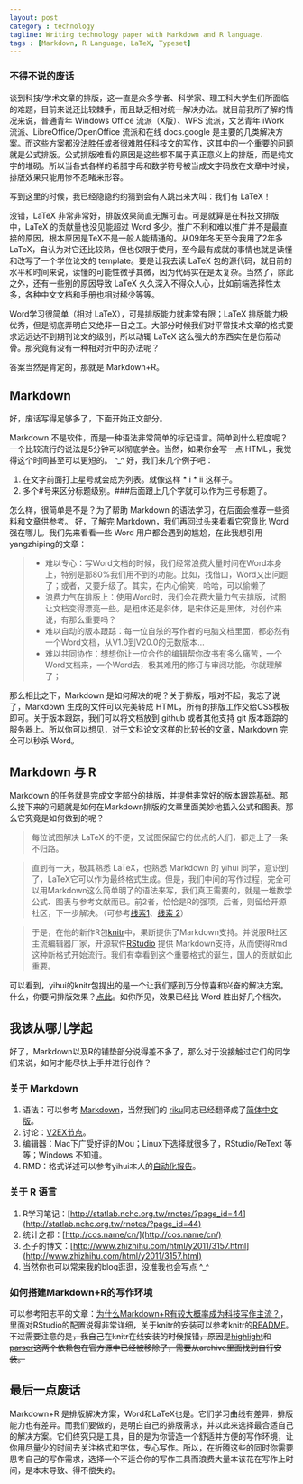```yaml
---
layout: post
category : technology
tagline: Writing technology paper with Markdown and R language.
tags : [Markdown, R Language, LaTeX, Typeset]
---
```


### 不得不说的废话
谈到科技/学术文章的排版，这一直是众多学者、科学家、理工科大学生们所面临的难题，目前来说还比较棘手，而且缺乏相对统一解决办法。就目前我所了解的情况来说，普通青年 Windows Office 流派（X版）、WPS 流派，文艺青年 iWork 流派、LibreOffice/OpenOffice 流派和在线 docs.google 是主要的几类解决方案。而这些方案都没法胜任或者很难胜任科技文的写作，这其中的一个重要的问题就是公式排版。公式排版难看的原因是这些都不属于真正意义上的排版，而是纯文字的堆砌。所以当各式各样的希腊字母和数学符号被当成文字码放在文章中时候，排版效果只能用惨不忍睹来形容。

写到这里的时候，我已经隐隐约约猜到会有人跳出来大叫：我们有 LaTeX！

没错，LaTeX 非常非常好，排版效果简直无懈可击。可是就算是在科技文排版中，LaTeX 的贡献量也没见能超过 Word 多少。推广不利和难以推广并不是最直接的原因，根本原因是TeX不是一般人能精通的。从09年冬天至今我用了2年多 LaTeX，自认为对它还比较熟，但也仅限于使用，至今最有成就的事情也就是读懂和改写了一个学位论文的 template。要是让我去读 LaTeX 包的源代码，就目前的水平和时间来说，读懂的可能性微乎其微，因为代码实在是太复杂。当然了，除此之外，还有一些别的原因导致 LaTeX 久久深入不得众人心，比如前端选择性太多，各种中文文档和手册也相对稀少等等。

Word学习很简单（相对 LaTeX），可是排版能力就非常有限；LaTeX 排版能力极优秀，但是彻底弄明白又绝非一日之工。大部分时候我们对平常技术文章的格式要求远远达不到期刊论文的级别，所以动辄 LaTeX 这么强大的东西实在是伤筋动骨。那究竟有没有一种相对折中的办法呢？

答案当然是肯定的，那就是 Markdown+R。

## Markdown
好，废话写得足够多了，下面开始正文部分。

Markdown 不是软件，而是一种语法非常简单的标记语言。简单到什么程度呢？一个比较流行的说法是5分钟可以彻底学会。当然，如果你会写一点 HTML，我觉得这个时间甚至可以更短的。 ^_^ 好，我们来几个例子吧：

1. 在文字前面打上星号就会成为列表。就像这样 * i * ii 这样子。
2. 多个#号来区分标题级别。###后面跟上几个字就可以作为三号标题了。

怎么样，很简单是不是？为了帮助 Markdown 的语法学习，在后面会推荐一些资料和文章供参考。 好，了解完 Markdown，我们再回过头来看看它究竟比 Word 强在哪儿。我们先来看看一些 Word 用户都会遇到的尴尬，在此我想引用yangzhiping的文章：
	
>* 难以专心：写Word文档的时候，我们经常浪费大量时间在Word本身上，特别是那80%我们用不到的功能。比如，找借口，Word又出问题了；或者，又要升级了。其实，在内心偷笑，哈哈，可以偷懒了
>* 浪费力气在排版上：使用Word时，我们会花费大量力气去排版，试图让文档变得漂亮一些。是粗体还是斜体，是宋体还是黑体，对创作来说，有那么重要吗？
>* 难以自动的版本跟踪：每一位自杀的写作者的电脑文档里面，都必然有一个Word文档，从V1.0到V20.0的无数版本...
>* 难以共同协作：想想你让一位合作的编辑帮你改书有多么痛苦，一个Word文档来，一个Word去，极其难用的修订与审阅功能，你就理解了；

那么相比之下，Markdown 是如何解决的呢？关于排版，哦对不起，我忘了说了，Markdown 生成的文件可以完美转成 HTML，所有的排版工作交给CSS模板即可。关于版本跟踪，我们可以将文档放到 github 或者其他支持 git 版本跟踪的服务器上。所以你可以想见，对于文科论文这样的比较长的文章，Markdown 完全可以秒杀 Word。

## Markdown 与 R
Markdown 的任务就是完成文字部分的排版，并提供非常好的版本跟踪基础。那么接下来的问题就是如何在Markdown排版的文章里面美妙地插入公式和图表。那么它究竟是如何做到的呢？

> 每位试图解决 LaTeX 的不便，又试图保留它的优点的人们，都走上了一条不归路。

>直到有一天，极其熟悉 LaTeX，也熟悉 Markdown 的 yihui 同学，意识到了，LaTeX它可以作为最终格式生成。但是，我们中间的写作过程，完全可以用Markdown这么简单明了的语法来写，我们真正需要的，就是一堆数学公式、图表与参考文献而已。前2者，恰恰是R的强项。后者，则留给开源社区，下一步解决。（可参考[线索1](https://github.com/inukshuk/citeproc-ruby)、[线索 2](https://github.com/inukshuk/jekyll-scholar)）

>于是，在他的新作R包[knitr](http://yihui.name/knitr/)中，果断提供了Markdown支持。并说服R社区主流编辑器厂家，开源软件[RStudio](http://rstudio.org/) 提供 Markdown支持，从而使得Rmd这种新格式开始流行。我们有幸看到这个重要格式的诞生，国人的贡献如此重要。

可以看到，yihui的knitr包提出的是一个让我们感到万分惊喜和兴奋的解决方案。什么，你要问排版效果？[点此](http://rpubs.com/Ailurus/564)。如你所见，效果已经比 Word 胜出好几个档次。

## 我该从哪儿学起
好了，Markdown以及R的铺垫部分说得差不多了，那么对于没接触过它们的同学们来说，如何才能尽快上手并进行创作？

### 关于 Markdown
1. 语法：可以参考 [Markdown](http://markdown.tw/)，当然我们的 [riku](http://riku.wowubuntu.com/)同志已经翻译成了[简体中文版](http://wowubuntu.com/markdown/)。
2. 讨论：[V2EX节点](http://v2ex.com/go/markdown)。
3. 编辑器：Mac下广受好评的Mou；Linux下选择就很多了，RStudio/ReText 等等；Windows 不知道。
4. RMD：格式详述可以参考yihui本人的[自动化报告](https://github.com/yihui/r-ninja/blob/master/11-auto-report.md)。

### 关于 R 语言
1. R学习笔记：[http://statlab.nchc.org.tw/rnotes/?page_id=44](http://statlab.nchc.org.tw/rnotes/?page_id=44)
2. 统计之都：[http://cos.name/cn/](http://cos.name/cn/)
3. 丕子的博文：[http://www.zhizhihu.com/html/y2011/3157.html](http://www.zhizhihu.com/html/y2011/3157.html)
4. 当然你也可以常来我的blog逛逛，没准我也会写点 ^_^

### 如何搭建Markdown+R的写作环境
可以参考阳志平的文章：[为什么Markdown+R有较大概率成为科技写作主流？](http://www.yangzhiping.com/tech/r-markdown-knitr.html)，里面对RStudio的配置说得非常详细，关于knitr的安装可以参考knitr的[README](https://github.com/yihui/knitr#readme)。<del>不过需要注意的是，我自己在knitr在线安装的时候报错，原因是[highlight](http://cran.r-project.org/src/contrib/Archive/highlight/)和[parser](http://cran.r-project.org/src/contrib/Archive/parser/)这两个依赖包在官方源中已经被移除了，需要从archive里面找到自行安装。</del>

## 最后一点废话
Markdown+R 是排版解决方案，Word和LaTeX也是。它们学习曲线有差异，排版能力也有差异。而我们要做的，是明白自己的排版需求，并以此来选择最合适自己的解决方案。它们终究只是工具，目的是为你营造一个舒适并方便的写作环境，让你用尽量少的时间去关注格式和字体，专心写作。所以，在折腾这些的同时你需要思考自己的写作需求，选择一个不适合你的写作工具而浪费大量本该花在写作上时间，是本末导致、得不偿失的。